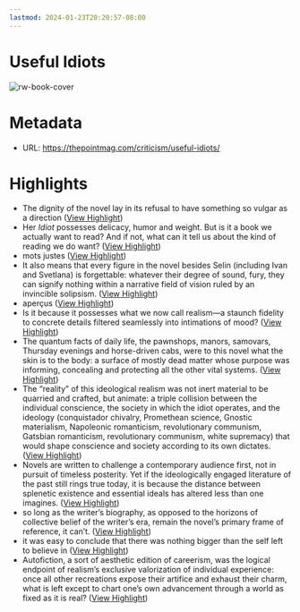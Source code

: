 ```yaml
---
lastmod: 2024-01-23T20:20:57-08:00
---
```

# Useful Idiots

![rw-book-cover](https://thepointmag.com/wp-content/uploads/2018/04/DarioMaglionico_Reificazione20_web.jpg)

# Metadata
- URL: https://thepointmag.com/criticism/useful-idiots/

# Highlights
- The dignity of the novel lay in its refusal to have something so vulgar as a direction ([View Highlight](https://read.readwise.io/read/01hmtzzn544k1bhfhf642g6wr7))
- Her *Idiot* possesses delicacy, humor and weight. But is it a book we actually want to read? And if not, what can it tell us about the kind of reading we do want? ([View Highlight](https://read.readwise.io/read/01hmtzypyqvtvtaazzbsa9fb6j))
- mots justes ([View Highlight](https://read.readwise.io/read/01hmv0rpad2v08j6qt62fzqzs1))
- It also means that every figure in the novel besides Selin (including Ivan and Svetlana) is forgettable: whatever their degree of sound, fury, they can signify nothing within a narrative field of vision ruled by an invincible solipsism. ([View Highlight](https://read.readwise.io/read/01hmv0j3nyj2czfnm7yfxxypaf))
- aperçus ([View Highlight](https://read.readwise.io/read/01hmv0t6a7zzxhy55e7t5s1tnm))
- Is it because it possesses what we now call realism—a staunch fidelity to concrete details filtered seamlessly into intimations of mood? ([View Highlight](https://read.readwise.io/read/01hmv0wcswj1xhf1p87z03x0rg))
- The quantum facts of daily life, the pawnshops, manors, samovars, Thursday evenings and horse-driven cabs, were to this novel what the skin is to the body: a surface of mostly dead matter whose purpose was informing, concealing and protecting all the other vital systems. ([View Highlight](https://read.readwise.io/read/01hmv12jd44vbsppskakcw2k4e))
- The “reality” of this ideological realism was not inert material to be quarried and crafted, but animate: a triple collision between the individual conscience, the society in which the idiot operates, and the ideology (conquistador chivalry, Promethean science, Gnostic materialism, Napoleonic romanticism, revolutionary communism, Gatsbian romanticism, revolutionary communism, white supremacy) that would shape conscience and society according to its own dictates. ([View Highlight](https://read.readwise.io/read/01hmv11yb0cgfzrzybd5k62c8e))
- Novels are written to challenge a contemporary audience first, not in pursuit of timeless posterity. Yet if the ideologically engaged literature of the past still rings true today, it is because the distance between splenetic existence and essential ideals has altered less than one imagines. ([View Highlight](https://read.readwise.io/read/01hmv7nvfgfzh83z30tp1b7n9t))
- so long as the writer’s biography, as opposed to the horizons of collective belief of the writer’s era, remain the novel’s primary frame of reference, it can’t. ([View Highlight](https://read.readwise.io/read/01hmv7tpatf8x01sddhqxn3y3x))
- it was easy to conclude that there was nothing bigger than the self left to believe in ([View Highlight](https://read.readwise.io/read/01hmv7v8qyf7ze1yypghzp8b1m))
- Autofiction, a sort of aesthetic edition of careerism, was the logical endpoint of realism’s exclusive valorization of individual experience: once all other recreations expose their artifice and exhaust their charm, what is left except to chart one’s own advancement through a world as fixed as it is real? ([View Highlight](https://read.readwise.io/read/01hmv80487yqgbs5hzsd4fpev0))
